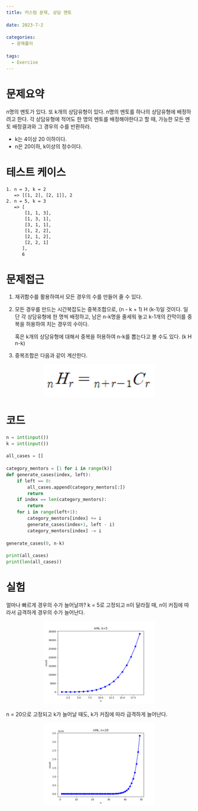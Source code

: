 ```yaml
---
title: 커스텀 문제, 상담 멘토

date: 2023-7-2

categories:
  - 문제풀이

tags:
  - Exercise
---
```


# 문제요약

n명의 멘토가 있다. 또 k개의 상담유형이 있다. n명의 멘토를 하나의 상담유형에 배정하려고 한다. 각 상담유형에 적어도 한 명의 멘토를 배정해야한다고 할 때, 가능한 모든 멘토 배정결과와 그 경우의 수를 반환하라.

- k는 4이상 20 이하이다.
- n은 20이하, k이상의 정수이다.

# 테스트 케이스

    1. n = 3, k = 2
       => [[1, 2], [2, 1]], 2
    2. n = 5, k = 3
       => [
           [1, 1, 3],
           [1, 3, 1],
           [3, 1, 1],
           [1, 2, 2],
           [2, 1, 2],
           [2, 2, 1]
          ],
          6

# 문제접근

1. 재귀함수를 활용하여서 모든 경우의 수를 만들어 줄 수 있다.

2. 모든 경우를 만드는 시간복잡도는 중복조합으로, (n - k + 1) H (k-1)일 것이다. 일단 각 상담유형에 한 명씩 배정하고, 남은 n-k명을 줄세워 놓고 k-1개의 칸막이를 중복을 허용하여 치는 경우의 수이다.

   혹은 k개의 상담유형에 대해서 중복을 허용하여 n-k를 뽑는다고 볼 수도 있다. (k H n-k)

3. 중복조합은 다음과 같이 계산한다.

<div style="text-align: center;">
    <img src="https://raw.githubusercontent.com/habibi03336/algorithm/master/assets/img/repetition_combi.png" alt="cobination with repetition" width="300"/>
</div>

# 코드

```python
n = int(input())
k = int(input())

all_cases = []

category_mentors = [1 for i in range(k)]
def generate_cases(index, left):
    if left == 0:
        all_cases.append(category_mentors[:])
        return
    if index == len(category_mentors):
        return
    for i in range(left+1):
        category_mentors[index] += i
        generate_cases(index+1, left - i)
        category_mentors[index] -= i

generate_cases(0, n-k)

print(all_cases)
print(len(all_cases))
```

# 실험

얼마나 빠르게 경우의 수가 늘어날까?
k = 5로 고정되고 n이 달라질 때, n이 커짐에 따라서 급격하게 경우의 수가 늘어난다.

<div style="text-align: center;">
    <img src="https://raw.githubusercontent.com/habibi03336/algorithm/master/assets/img/repetition_combi_count.png" alt="cobination with repetition count fixed k" width="300"/>
</div>

n = 20으로 고정되고 k가 늘어날 때도, k가 커짐에 따라 급격하게 늘어난다.

<div style="text-align: center;">
    <img src="https://raw.githubusercontent.com/habibi03336/algorithm/master/assets/img/repetition_combi_count_2.png" alt="cobination with repetition count fixed n" width="300"/>
</div>
